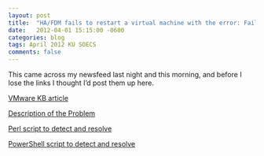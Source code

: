 ```yaml
---
layout: post
title:  "HA/FDM fails to restart a virtual machine with the error: Failed to open file /vmfs/volumes/UUID/.dvsData/ID/100 Status (bad0003)= Not found"
date:   2012-04-01 15:15:00 -0600
categories: blog
tags: April 2012 KU SOECS
comments: false
---
```

This came across my newsfeed last night and this morning, and before I lose the links I thought I’d post them up here.

[VMware KB article](http://kb.vmware.com/selfservice/microsites/search.do?language=en_US&cmd=displayKC&externalId=2013639)

[Description of the Problem](http://www.yellow-bricks.com/2012/04/11/ha-fails-to-initiate-restart-when-a-vm-was-svmotioned-and-on-a-vds/)

[Perl script to detect and resolve](http://www.virtuallyghetto.com/2012/04/identifying-virtual-machines-affected.html)

[PowerShell script to detect and resolve](http://www.virtu-al.net/2012/04/17/identifying-and-fixing-vms-affected-by-svmotion-vds-issue/)
